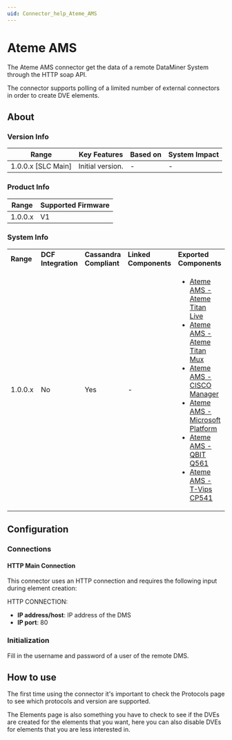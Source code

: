 ```yaml
---
uid: Connector_help_Ateme_AMS
---
```


# Ateme AMS

The Ateme AMS connector get the data of a remote DataMiner System through the HTTP soap API.

The connector supports polling of a limited number of external connectors in order to create DVE elements.

## About

### Version Info

| **Range**            | **Key Features** | **Based on** | **System Impact** |
|----------------------|------------------|--------------|-------------------|
| 1.0.0.x \[SLC Main\] | Initial version. | \-           | \-                |

### Product Info

| **Range** | **Supported Firmware** |
|-----------|------------------------|
| 1.0.0.x   | V1                     |

### System Info

<table>
<colgroup>
<col style="width: 20%" />
<col style="width: 20%" />
<col style="width: 20%" />
<col style="width: 20%" />
<col style="width: 20%" />
</colgroup>
<tbody>
<tr class="odd">
<td><strong>Range</strong></td>
<td><strong>DCF Integration</strong></td>
<td><strong>Cassandra Compliant</strong></td>
<td><strong>Linked Components</strong></td>
<td><strong>Exported Components</strong></td>
</tr>
<tr class="even">
<td>1.0.0.x</td>
<td>No</td>
<td>Yes</td>
<td>-</td>
<td><ul>
<li><a href="/connector%20Help/Ateme%20AMS%20-%20Ateme%20Titan%20Live.aspx">Ateme AMS - Ateme Titan Live</a></li>
<li><a href="/connector%20Help/Ateme%20AMS%20-%20Ateme%20Titan%20Mux.aspx">Ateme AMS - Ateme Titan Mux</a></li>
<li><a href="/connector%20Help/Ateme%20AMS%20-%20CISCO%20Manager.aspx">Ateme AMS - CISCO Manager</a></li>
<li><a href="/connector%20Help/Ateme%20AMS%20-%20Microsoft%20Platform.aspx">Ateme AMS - Microsoft Platform</a></li>
<li><a href="/connector%20Help/Ateme%20AMS%20-%20QBIT%20Q561.aspx">Ateme AMS - QBIT Q561</a></li>
<li><a href="/connector%20Help/Ateme%20AMS%20-%20T-Vips%20CP541.aspx">Ateme AMS - T-Vips CP541</a></li>
</ul></td>
</tr>
</tbody>
</table>

## Configuration

### Connections

#### HTTP Main Connection

This connector uses an HTTP connection and requires the following input during element creation:

HTTP CONNECTION:

- **IP address/host**: IP address of the DMS
- **IP port**: 80

### Initialization

Fill in the username and password of a user of the remote DMS.

## How to use

The first time using the connector it's important to check the Protocols page to see which protocols and version are supported.

The Elements page is also something you have to check to see if the DVEs are created for the elements that you want, here you can also disable DVEs for elements that you are less interested in.
